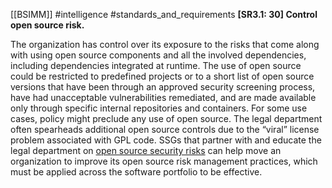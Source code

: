 [[BSIMM]] #intelligence #standards_and_requirements
**[SR3.1: 30] Control open source risk.**


The organization has control over its exposure to the risks that come along with using open source components and all the involved dependencies, including dependencies integrated at runtime. The use of open source could be restricted to predefined projects or to a short list of open source versions that have been through an approved security screening process, have had unacceptable vulnerabilities remediated, and are made available only through specific internal repositories and containers. For some use cases, policy might preclude any use of open source. The legal department often spearheads additional open source controls due to the “viral” license problem associated with GPL code. SSGs that partner with and educate the legal department on [open source security risks](https://www.synopsys.com/blogs/software-security/2020-ossra-findings-infographic/) can help move an organization to improve its open source risk management practices, which must be applied across the software portfolio to be effective.


